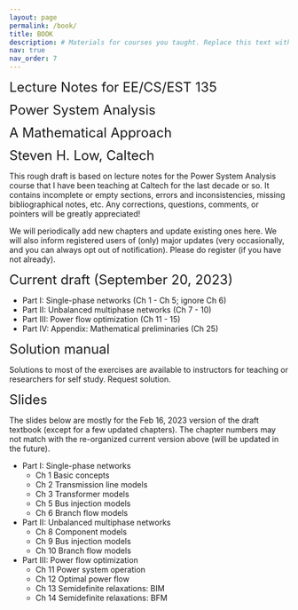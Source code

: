 ```yaml
---
layout: page
permalink: /book/
title: BOOK 
description: # Materials for courses you taught. Replace this text with your description.
nav: true
nav_order: 7
---
```


<div id="jump1" style="margin-bottom: 12px;"><font size='5.5' id = "OPF">Lecture Notes for EE/CS/EST 135</font></div>
<div id="jump1" style="margin-bottom: 12px;"><font size='5.5' id = "OPF">Power System Analysis</font></div>
<div id="jump1" style="margin-bottom: 12px;"><font size='5.5' id = "OPF">A Mathematical Approach</font></div>
<div id="jump1" style="margin-bottom: 12px;"><font size='5.5' id = "OPF">Steven H. Low, Caltech</font></div>


This rough draft is based on lecture notes for the Power System Analysis course that I have been teaching at Caltech for the last decade or so. It contains incomplete or empty sections, errors and inconsistencies, missing bibliographical notes, etc. Any corrections, questions, comments, or pointers will be greatly appreciated!

We will periodically add new chapters and update existing ones here. We will also inform registered users of (only) major updates (very occasionally, and you can always opt out of notification). Please do register (if you have not already).

<div id="jump1" style="margin-bottom: 12px;"><font size='5.5' id = "OPF">Current draft (September 20, 2023)</font></div>

- Part I: Single-phase networks (Ch 1 - Ch 5; ignore Ch 6)
- Part II: Unbalanced multiphase networks (Ch 7 - 10)
- Part III: Power flow optimization (Ch 11 - 15)
- Part IV: Appendix: Mathematical preliminaries (Ch 25)

<div id="jump1" style="margin-bottom: 12px;"><font size='5.5' id = "OPF">Solution manual</font></div>

Solutions to most of the exercises are available to instructors for teaching or researchers for self study.  Request solution.

<div id="jump1" style="margin-bottom: 12px;"><font size='5.5' id = "OPF">Slides</font></div>

The slides below are mostly for the Feb 16, 2023 version of the draft textbook (except for a few updated chapters).  The chapter numbers may not match with the re-organized current version above (will be updated in the future).

- Part I: Single-phase networks
    - Ch 1 Basic concepts
    - Ch 2 Transmission line models
    - Ch 3 Transformer models
    - Ch 5 Bus injection models
    - Ch 6 Branch flow models
- Part II: Unbalanced multiphase networks
    - Ch 8 Component models
    - Ch 9 Bus injection models
    - Ch 10 Branch flow models
- Part III: Power flow optimization
    - Ch 11 Power system operation
    - Ch 12 Optimal power flow
    - Ch 13 Semidefinite relaxations: BIM
    - Ch 14 Semidefinite relaxations: BFM